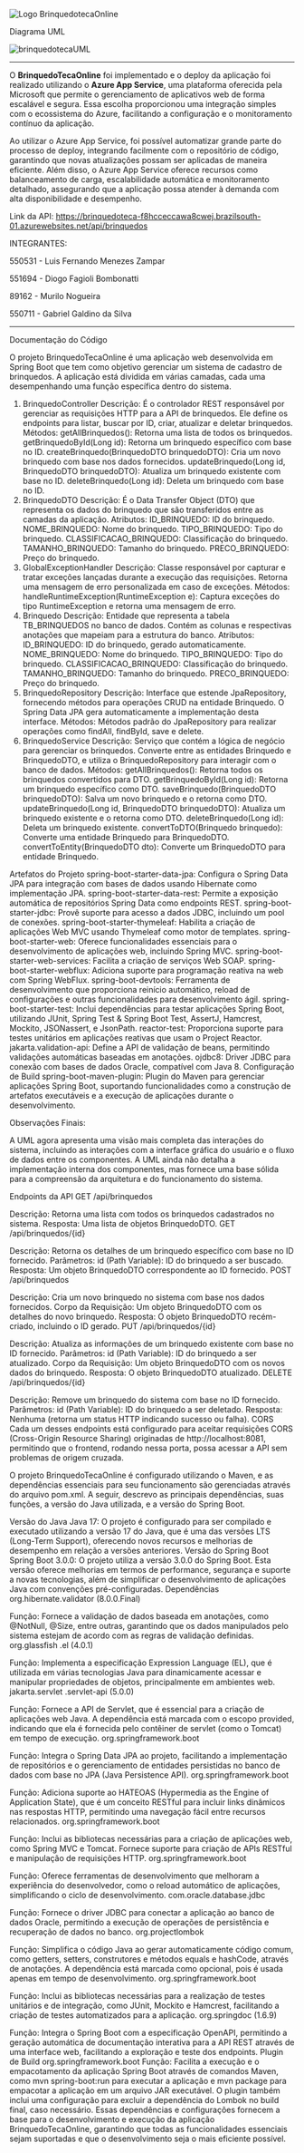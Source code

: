 ![Logo BrinquedotecaOnline](https://github.com/MuriloNogr/CheckPoint2-JavaAdvanced/blob/main/BrinquedoTeca.png)

Diagrama UML

![brinquedotecaUML](https://github.com/MuriloNogr/BrinquedotecaOnline/blob/main/brinquedotecaUML.png)

----------------------------------------

O **BrinquedoTecaOnline** foi implementado e o deploy da aplicação foi realizado utilizando o **Azure App Service**, uma plataforma oferecida pela Microsoft que permite o gerenciamento de aplicativos web de forma escalável e segura. Essa escolha proporcionou uma integração simples com o ecossistema do Azure, facilitando a configuração e o monitoramento contínuo da aplicação.

Ao utilizar o Azure App Service, foi possível automatizar grande parte do processo de deploy, integrando facilmente com o repositório de código, garantindo que novas atualizações possam ser aplicadas de maneira eficiente. Além disso, o Azure App Service oferece recursos como balanceamento de carga, escalabilidade automática e monitoramento detalhado, assegurando que a aplicação possa atender à demanda com alta disponibilidade e desempenho.

Link da API: https://brinquedoteca-f8hcceccawa8cwej.brazilsouth-01.azurewebsites.net/api/brinquedos

INTEGRANTES: 

550531 - Luis Fernando Menezes Zampar

551694 - Diogo Fagioli Bombonatti

89162 - Murilo Nogueira

550711 - Gabriel Galdino da Silva

------------------------------------------

Documentação do Código

O projeto BrinquedoTecaOnline é uma aplicação web desenvolvida em Spring Boot que tem como objetivo gerenciar um sistema de cadastro de brinquedos. A aplicação está dividida em várias camadas, cada uma desempenhando uma função específica dentro do sistema.

1. BrinquedoController
Descrição: É o controlador REST responsável por gerenciar as requisições HTTP para a API de brinquedos. Ele define os endpoints para listar, buscar por ID, criar, atualizar e deletar brinquedos.
Métodos:
getAllBrinquedos(): Retorna uma lista de todos os brinquedos.
getBrinquedoById(Long id): Retorna um brinquedo específico com base no ID.
createBrinquedo(BrinquedoDTO brinquedoDTO): Cria um novo brinquedo com base nos dados fornecidos.
updateBrinquedo(Long id, BrinquedoDTO brinquedoDTO): Atualiza um brinquedo existente com base no ID.
deleteBrinquedo(Long id): Deleta um brinquedo com base no ID.
2. BrinquedoDTO
Descrição: É o Data Transfer Object (DTO) que representa os dados do brinquedo que são transferidos entre as camadas da aplicação.
Atributos:
ID_BRINQUEDO: ID do brinquedo.
NOME_BRINQUEDO: Nome do brinquedo.
TIPO_BRINQUEDO: Tipo do brinquedo.
CLASSIFICACAO_BRINQUEDO: Classificação do brinquedo.
TAMANHO_BRINQUEDO: Tamanho do brinquedo.
PRECO_BRINQUEDO: Preço do brinquedo.
3. GlobalExceptionHandler
Descrição: Classe responsável por capturar e tratar exceções lançadas durante a execução das requisições. Retorna uma mensagem de erro personalizada em caso de exceções.
Métodos:
handleRuntimeException(RuntimeException e): Captura exceções do tipo RuntimeException e retorna uma mensagem de erro.
4. Brinquedo
Descrição: Entidade que representa a tabela TB_BRINQUEDOS no banco de dados. Contém as colunas e respectivas anotações que mapeiam para a estrutura do banco.
Atributos:
ID_BRINQUEDO: ID do brinquedo, gerado automaticamente.
NOME_BRINQUEDO: Nome do brinquedo.
TIPO_BRINQUEDO: Tipo do brinquedo.
CLASSIFICACAO_BRINQUEDO: Classificação do brinquedo.
TAMANHO_BRINQUEDO: Tamanho do brinquedo.
PRECO_BRINQUEDO: Preço do brinquedo.
5. BrinquedoRepository
Descrição: Interface que estende JpaRepository, fornecendo métodos para operações CRUD na entidade Brinquedo. O Spring Data JPA gera automaticamente a implementação desta interface.
Métodos:
Métodos padrão do JpaRepository para realizar operações como findAll, findById, save e delete.
6. BrinquedoService
Descrição: Serviço que contém a lógica de negócio para gerenciar os brinquedos. Converte entre as entidades Brinquedo e BrinquedoDTO, e utiliza o BrinquedoRepository para interagir com o banco de dados.
Métodos:
getAllBrinquedos(): Retorna todos os brinquedos convertidos para DTO.
getBrinquedoById(Long id): Retorna um brinquedo específico como DTO.
saveBrinquedo(BrinquedoDTO brinquedoDTO): Salva um novo brinquedo e o retorna como DTO.
updateBrinquedo(Long id, BrinquedoDTO brinquedoDTO): Atualiza um brinquedo existente e o retorna como DTO.
deleteBrinquedo(Long id): Deleta um brinquedo existente.
convertToDTO(Brinquedo brinquedo): Converte uma entidade Brinquedo para BrinquedoDTO.
convertToEntity(BrinquedoDTO dto): Converte um BrinquedoDTO para entidade Brinquedo.

Artefatos do Projeto
spring-boot-starter-data-jpa: Configura o Spring Data JPA para integração com bases de dados usando Hibernate como implementação JPA.
spring-boot-starter-data-rest: Permite a exposição automática de repositórios Spring Data como endpoints REST.
spring-boot-starter-jdbc: Provê suporte para acesso a dados JDBC, incluindo um pool de conexões.
spring-boot-starter-thymeleaf: Habilita a criação de aplicações Web MVC usando Thymeleaf como motor de templates.
spring-boot-starter-web: Oferece funcionalidades essenciais para o desenvolvimento de aplicações web, incluindo Spring MVC.
spring-boot-starter-web-services: Facilita a criação de serviços Web SOAP.
spring-boot-starter-webflux: Adiciona suporte para programação reativa na web com Spring WebFlux.
spring-boot-devtools: Ferramenta de desenvolvimento que proporciona reinício automático, reload de configurações e outras funcionalidades para desenvolvimento ágil.
spring-boot-starter-test: Inclui dependências para testar aplicações Spring Boot, utilizando JUnit, Spring Test & Spring Boot Test, AssertJ, Hamcrest, Mockito, JSONassert, e JsonPath.
reactor-test: Proporciona suporte para testes unitários em aplicações reativas que usam o Project Reactor.
jakarta.validation-api: Define a API de validação de beans, permitindo validações automáticas baseadas em anotações.
ojdbc8: Driver JDBC para conexão com bases de dados Oracle, compatível com Java 8.
Configuração de Build
spring-boot-maven-plugin: Plugin do Maven para gerenciar aplicações Spring Boot, suportando funcionalidades como a construção de artefatos executáveis e a execução de aplicações durante o desenvolvimento.

Observações Finais:

A UML agora apresenta uma visão mais completa das interações do sistema, incluindo as interações com a interface gráfica do usuário e o fluxo de dados entre os componentes.
A UML ainda não detalha a implementação interna dos componentes, mas fornece uma base sólida para a compreensão da arquitetura e do funcionamento do sistema.


Endpoints da API
GET /api/brinquedos

Descrição: Retorna uma lista com todos os brinquedos cadastrados no sistema.
Resposta: Uma lista de objetos BrinquedoDTO.
GET /api/brinquedos/{id}

Descrição: Retorna os detalhes de um brinquedo específico com base no ID fornecido.
Parâmetros:
id (Path Variable): ID do brinquedo a ser buscado.
Resposta: Um objeto BrinquedoDTO correspondente ao ID fornecido.
POST /api/brinquedos

Descrição: Cria um novo brinquedo no sistema com base nos dados fornecidos.
Corpo da Requisição: Um objeto BrinquedoDTO com os detalhes do novo brinquedo.
Resposta: O objeto BrinquedoDTO recém-criado, incluindo o ID gerado.
PUT /api/brinquedos/{id}

Descrição: Atualiza as informações de um brinquedo existente com base no ID fornecido.
Parâmetros:
id (Path Variable): ID do brinquedo a ser atualizado.
Corpo da Requisição: Um objeto BrinquedoDTO com os novos dados do brinquedo.
Resposta: O objeto BrinquedoDTO atualizado.
DELETE /api/brinquedos/{id}

Descrição: Remove um brinquedo do sistema com base no ID fornecido.
Parâmetros:
id (Path Variable): ID do brinquedo a ser deletado.
Resposta: Nenhuma (retorna um status HTTP indicando sucesso ou falha).
CORS
Cada um desses endpoints está configurado para aceitar requisições CORS (Cross-Origin Resource Sharing) originadas de http://localhost:8081, permitindo que o frontend, rodando nessa porta, possa acessar a API sem problemas de origem cruzada.

O projeto BrinquedoTecaOnline é configurado utilizando o Maven, e as dependências essenciais para seu funcionamento são gerenciadas através do arquivo pom.xml. A seguir, descrevo as principais dependências, suas funções, a versão do Java utilizada, e a versão do Spring Boot.

Versão do Java
Java 17: O projeto é configurado para ser compilado e executado utilizando a versão 17 do Java, que é uma das versões LTS (Long-Term Support), oferecendo novos recursos e melhorias de desempenho em relação a versões anteriores.
Versão do Spring Boot
Spring Boot 3.0.0: O projeto utiliza a versão 3.0.0 do Spring Boot. Esta versão oferece melhorias em termos de performance, segurança e suporte a novas tecnologias, além de simplificar o desenvolvimento de aplicações Java com convenções pré-configuradas.
Dependências
org.hibernate.validator
(8.0.0.Final)

Função: Fornece a validação de dados baseada em anotações, como @NotNull, @Size, entre outras, garantindo que os dados manipulados pelo sistema estejam de acordo com as regras de validação definidas.
org.glassfish
.el (4.0.1)

Função: Implementa a especificação Expression Language (EL), que é utilizada em várias tecnologias Java para dinamicamente acessar e manipular propriedades de objetos, principalmente em ambientes web.
jakarta.servlet
.servlet-api (5.0.0)

Função: Fornece a API de Servlet, que é essencial para a criação de aplicações web Java. A dependência está marcada com o escopo provided, indicando que ela é fornecida pelo contêiner de servlet (como o Tomcat) em tempo de execução.
org.springframework.boot

Função: Integra o Spring Data JPA ao projeto, facilitando a implementação de repositórios e o gerenciamento de entidades persistidas no banco de dados com base no JPA (Java Persistence API).
org.springframework.boot

Função: Adiciona suporte ao HATEOAS (Hypermedia as the Engine of Application State), que é um conceito RESTful para incluir links dinâmicos nas respostas HTTP, permitindo uma navegação fácil entre recursos relacionados.
org.springframework.boot

Função: Inclui as bibliotecas necessárias para a criação de aplicações web, como Spring MVC e Tomcat. Fornece suporte para criação de APIs RESTful e manipulação de requisições HTTP.
org.springframework.boot

Função: Oferece ferramentas de desenvolvimento que melhoram a experiência do desenvolvedor, como o reload automático de aplicações, simplificando o ciclo de desenvolvimento.
com.oracle.database.jdbc

Função: Fornece o driver JDBC para conectar a aplicação ao banco de dados Oracle, permitindo a execução de operações de persistência e recuperação de dados no banco.
org.projectlombok

Função: Simplifica o código Java ao gerar automaticamente código comum, como getters, setters, construtores e métodos equals e hashCode, através de anotações. A dependência está marcada como opcional, pois é usada apenas em tempo de desenvolvimento.
org.springframework.boot

Função: Inclui as bibliotecas necessárias para a realização de testes unitários e de integração, como JUnit, Mockito e Hamcrest, facilitando a criação de testes automatizados para a aplicação.
org.springdoc
(1.6.9)

Função: Integra o Spring Boot com a especificação OpenAPI, permitindo a geração automática de documentação interativa para a API REST através de uma interface web, facilitando a exploração e teste dos endpoints.
Plugin de Build
org.springframework.boot
Função: Facilita a execução e o empacotamento da aplicação Spring Boot através de comandos Maven, como mvn spring-boot:run para executar a aplicação e mvn package para empacotar a aplicação em um arquivo JAR executável. O plugin também inclui uma configuração para excluir a dependência do Lombok no build final, caso necessário.
Essas dependências e configurações fornecem a base para o desenvolvimento e execução da aplicação BrinquedoTecaOnline, garantindo que todas as funcionalidades essenciais sejam suportadas e que o desenvolvimento seja o mais eficiente possível.
